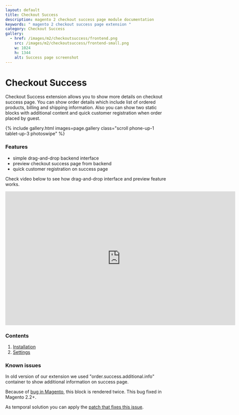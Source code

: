 ```yaml
---
layout: default
title: Checkout Success
description: magento 2 checkout success page module documentation
keywords: " magento 2 checkout success page extension "
category: Checkout Success
gallery:
  - href: /images/m2/checkoutsuccess/frontend.png
    src: /images/m2/checkoutsuccess/frontend-small.png
    w: 1024
    h: 1344
    alt: Success page screenshot
---
```


# Checkout Success

Checkout Success extension allows you to show more details on checkout success page.
You can show order details which include list of ordered products,
billing and shipping information. Also you can show two static blocks with
additional content and quick customer registration when order placed by guest.

{% include gallery.html images=page.gallery class="scroll phone-up-1 tablet-up-3 photoswipe" %}

### Features

 -  simple drag-and-drop backend interface
 -  preview checkout success page from backend
 -  quick customer registration on success page

Check video below to see how drag-and-drop interface and preview feature works.

<iframe src="https://player.vimeo.com/video/238076662?color=ffffff&title=0&byline=0&portrait=0" width="720" height="420" frameborder="0" webkitallowfullscreen mozallowfullscreen allowfullscreen></iframe>

### Contents

1. [Installation](installation/)
2. [Settings](settings)

### Known issues

In old version of our extension we used "order.success.additional.info"
container to show additional information on success page.

Because of [bug in Magento](https://github.com/magento/magento2/issues/4999),
this block is rendered twice. This bug fixed in Magento 2.2+.

As temporal solution you can apply the
[patch that fixes this issue](https://github.com/magento/magento2/commit/a5166bf85326c10bac416ae67614a2e4ffebf855).
